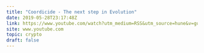 ```yaml
---
title: "Coordicide - The next step in Evolution"
date: 2019-05-28T23:17:48Z
link: https://www.youtube.com/watch?utm_medium=RSS&utm_source=hune&v=guNNqEeu6gY
site: www.youtube.com
topic: crypto
draft: false
---
```

